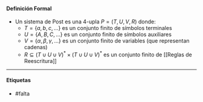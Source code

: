 #### Definición Formal
- Un sistema de Post es una 4-upla $P=(T,U,V,R)$ donde:
	- $T=\{a,b,c,...\}$ es un conjunto finito de símbolos terminales
	- $U = \{A,B,C,...\}$ es un conjunto finito de símbolos auxiliares
	- $V = \{\alpha,\beta,\gamma,...\}$ es un conjunto finito de variables (que representan cadenas)
	- $R\subseteq(T\cup U\cup V)^* × (T\cup U\cup V)^*$ es un conjunto finito de [[Reglas de Reescritura]]

***
#### Etiquetas
- #falta 